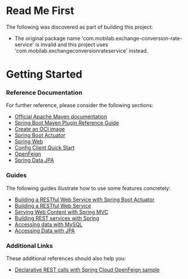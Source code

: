 # Read Me First
The following was discovered as part of building this project:

* The original package name 'com.mobilab.exchange-conversion-rate-service' is invalid and this project uses 'com.mobilab.exchangeconversionrateservice' instead.

# Getting Started

### Reference Documentation
For further reference, please consider the following sections:

* [Official Apache Maven documentation](https://maven.apache.org/guides/index.html)
* [Spring Boot Maven Plugin Reference Guide](https://docs.spring.io/spring-boot/docs/3.0.6/maven-plugin/reference/html/)
* [Create an OCI image](https://docs.spring.io/spring-boot/docs/3.0.6/maven-plugin/reference/html/#build-image)
* [Spring Boot Actuator](https://docs.spring.io/spring-boot/docs/3.0.6/reference/htmlsingle/#actuator)
* [Spring Web](https://docs.spring.io/spring-boot/docs/3.0.6/reference/htmlsingle/#web)
* [Config Client Quick Start](https://docs.spring.io/spring-cloud-config/docs/current/reference/html/#_client_side_usage)
* [OpenFeign](https://docs.spring.io/spring-cloud-openfeign/docs/current/reference/html/)
* [Spring Data JPA](https://docs.spring.io/spring-boot/docs/3.0.6/reference/htmlsingle/#data.sql.jpa-and-spring-data)

### Guides
The following guides illustrate how to use some features concretely:

* [Building a RESTful Web Service with Spring Boot Actuator](https://spring.io/guides/gs/actuator-service/)
* [Building a RESTful Web Service](https://spring.io/guides/gs/rest-service/)
* [Serving Web Content with Spring MVC](https://spring.io/guides/gs/serving-web-content/)
* [Building REST services with Spring](https://spring.io/guides/tutorials/rest/)
* [Accessing data with MySQL](https://spring.io/guides/gs/accessing-data-mysql/)
* [Accessing Data with JPA](https://spring.io/guides/gs/accessing-data-jpa/)

### Additional Links
These additional references should also help you:

* [Declarative REST calls with Spring Cloud OpenFeign sample](https://github.com/spring-cloud-samples/feign-eureka)

